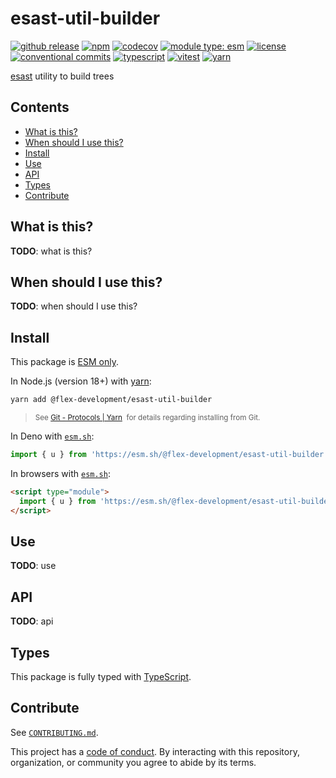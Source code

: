 # esast-util-builder

[![github release](https://img.shields.io/github/v/release/flex-development/esast-util-builder.svg?include_prereleases&sort=semver)](https://github.com/flex-development/esast-util-builder/releases/latest)
[![npm](https://img.shields.io/npm/v/@flex-development/esast-util-builder.svg)](https://npmjs.com/package/@flex-development/esast-util-builder)
[![codecov](https://codecov.io/gh/flex-development/esast-util-builder/graph/badge.svg?token=)](https://codecov.io/gh/flex-development/esast-util-builder)
[![module type: esm](https://img.shields.io/badge/module%20type-esm-brightgreen)](https://github.com/voxpelli/badges-cjs-esm)
[![license](https://img.shields.io/github/license/flex-development/esast-util-builder.svg)](LICENSE.md)
[![conventional commits](https://img.shields.io/badge/-conventional%20commits-fe5196?logo=conventional-commits&logoColor=ffffff)](https://conventionalcommits.org/)
[![typescript](https://img.shields.io/badge/-typescript-3178c6?logo=typescript&logoColor=ffffff)](https://typescriptlang.org/)
[![vitest](https://img.shields.io/badge/-vitest-6e9f18?style=flat&logo=vitest&logoColor=ffffff)](https://vitest.dev/)
[![yarn](https://img.shields.io/badge/-yarn-2c8ebb?style=flat&logo=yarn&logoColor=ffffff)](https://yarnpkg.com/)

[esast][esast] utility to build trees

## Contents

- [What is this?](#what-is-this)
- [When should I use this?](#when-should-i-use-this)
- [Install](#install)
- [Use](#use)
- [API](#api)
- [Types](#types)
- [Contribute](#contribute)

## What is this?

**TODO**: what is this?

## When should I use this?

**TODO**: when should I use this?

## Install

This package is [ESM only][esm].

In Node.js (version 18+) with [yarn][yarn]:

```sh
yarn add @flex-development/esast-util-builder
```

<blockquote>
  <small>
    See <a href='https://yarnpkg.com/protocol/git'>Git - Protocols | Yarn</a>
    &nbsp;for details regarding installing from Git.
  </small>
</blockquote>

In Deno with [`esm.sh`][esmsh]:

```ts
import { u } from 'https://esm.sh/@flex-development/esast-util-builder'
```

In browsers with [`esm.sh`][esmsh]:

```html
<script type="module">
  import { u } from 'https://esm.sh/@flex-development/esast-util-builder'
</script>
```

## Use

**TODO**: use

## API

**TODO**: api

## Types

This package is fully typed with [TypeScript][typescript].

## Contribute

See [`CONTRIBUTING.md`](CONTRIBUTING.md).

This project has a [code of conduct](CODE_OF_CONDUCT.md). By interacting with this repository, organization, or
community you agree to abide by its terms.

[esast]: https://github.com/flex-development/esast
[esm]: https://gist.github.com/sindresorhus/a39789f98801d908bbc7ff3ecc99d99c
[esmsh]: https://esm.sh/
[typescript]: https://www.typescriptlang.org
[yarn]: https://yarnpkg.com
